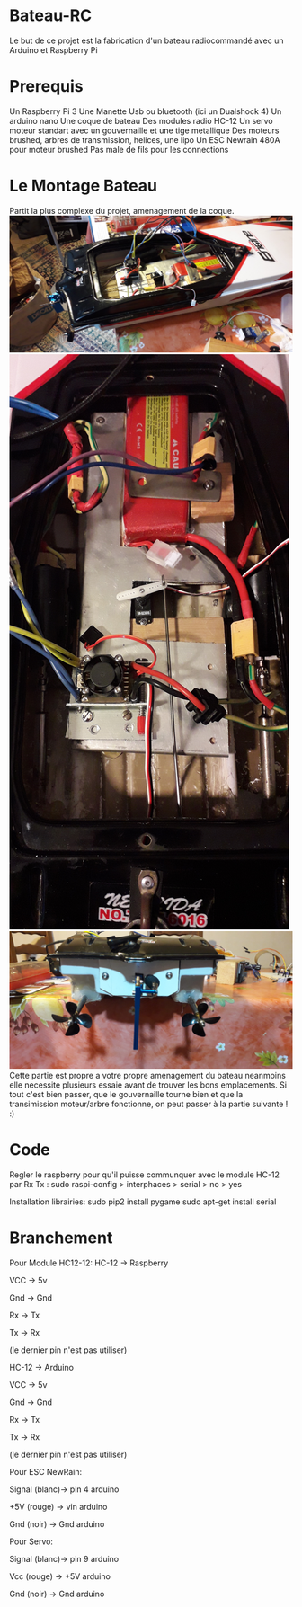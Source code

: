 # Bateau-RC
Le but de ce projet est la fabrication d'un bateau radiocommandé avec un Arduino et Raspberry Pi

# Prerequis
Un Raspberry Pi 3
Une Manette Usb ou bluetooth (ici un Dualshock 4)
Un arduino nano 
Une coque de bateau
Des modules radio HC-12
Un servo moteur standart avec un gouvernaille et une tige metallique
Des moteurs brushed, arbres de transmission, helices, une lipo
Un ESC Newrain 480A pour moteur brushed
Pas male de fils pour les connections

# Le Montage Bateau
Partit la plus complexe du projet, amenagement de la coque.
![bateau](https://github.com/Arnaud-Della/Bateau-RC/blob/master/Images/20190306_182206.jpg)
![bateau2](https://github.com/Arnaud-Della/Bateau-RC/blob/master/Images/20190306_182149.jpg)
![bateau3](https://github.com/Arnaud-Della/Bateau-RC/blob/master/Images/20190306_182157.jpg)
Cette partie est propre a votre propre amenagement du bateau neanmoins elle necessite plusieurs essaie avant de trouver les bons emplacements.
Si tout c'est bien passer, que le gouvernaille tourne bien et que la transimission moteur/arbre fonctionne, on peut passer à la partie suivante ! :)

# Code
Regler le raspberry pour qu'il puisse communquer avec le module HC-12 par Rx Tx :
sudo raspi-config > interphaces > serial > no > yes

Installation librairies:
sudo pip2 install pygame
sudo apt-get install serial

# Branchement
Pour Module HC12-12:
HC-12 -> Raspberry

VCC -> 5v

Gnd -> Gnd

Rx -> Tx

Tx -> Rx

(le dernier pin n'est pas utiliser)

HC-12 -> Arduino

VCC -> 5v

Gnd -> Gnd

Rx -> Tx

Tx -> Rx

(le dernier pin n'est pas utiliser)


Pour ESC NewRain:

Signal (blanc)-> pin 4 arduino

+5V (rouge) -> vin arduino

Gnd (noir) -> Gnd arduino


Pour Servo:

Signal (blanc)-> pin 9 arduino

Vcc (rouge) -> +5V arduino

Gnd (noir) -> Gnd arduino



